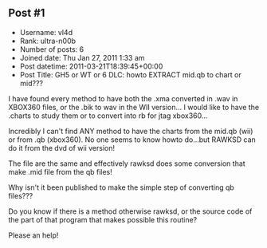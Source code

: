 ## Post #1
- Username: vl4d
- Rank: ultra-n00b
- Number of posts: 6
- Joined date: Thu Jan 27, 2011 1:33 am
- Post datetime: 2011-03-21T18:39:45+00:00
- Post Title: GH5 or WT or 6 DLC: howto EXTRACT mid.qb to chart or mid???

I have found every method to have both the .xma converted in .wav in XBOX360 files, or the .bik to wav in the WII version...
I would like to have the .charts to study them or to convert into rb for jtag xbox360...

Incredibly I can't find ANY method to have the charts from the mid.qb (wii) or from .qb (xbox360).
No one seems to know howto do...but RAWKSD can do it from the dvd of wii version!

The file are the same and effectively rawksd does some conversion that make .mid file from the qb files!

Why isn't it been published to make the simple step of converting qb files???

Do you know if there is a method otherwise rawksd, or the source code of the part of that program that makes possible this routine?

Please an help!

